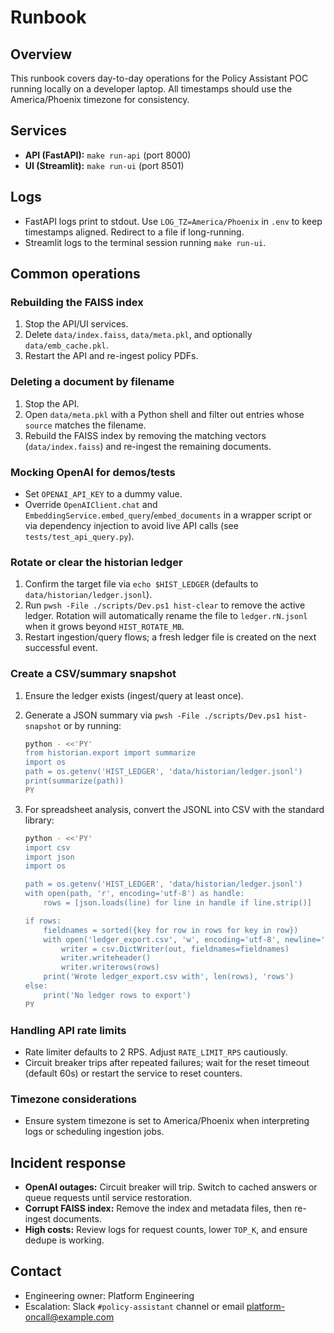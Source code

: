 # Runbook

## Overview

This runbook covers day-to-day operations for the Policy Assistant POC running locally on a
developer laptop. All timestamps should use the America/Phoenix timezone for consistency.

## Services

- **API (FastAPI):** `make run-api` (port 8000)
- **UI (Streamlit):** `make run-ui` (port 8501)

## Logs

- FastAPI logs print to stdout. Use `LOG_TZ=America/Phoenix` in `.env` to keep timestamps
  aligned. Redirect to a file if long-running.
- Streamlit logs to the terminal session running `make run-ui`.

## Common operations

### Rebuilding the FAISS index

1. Stop the API/UI services.
2. Delete `data/index.faiss`, `data/meta.pkl`, and optionally `data/emb_cache.pkl`.
3. Restart the API and re-ingest policy PDFs.

### Deleting a document by filename

1. Stop the API.
2. Open `data/meta.pkl` with a Python shell and filter out entries whose `source` matches
   the filename.
3. Rebuild the FAISS index by removing the matching vectors (`data/index.faiss`) and
   re-ingest the remaining documents.

### Mocking OpenAI for demos/tests

- Set `OPENAI_API_KEY` to a dummy value.
- Override `OpenAIClient.chat` and `EmbeddingService.embed_query`/`embed_documents` in a
  wrapper script or via dependency injection to avoid live API calls (see `tests/test_api_query.py`).

### Rotate or clear the historian ledger

1. Confirm the target file via `echo $HIST_LEDGER` (defaults to `data/historian/ledger.jsonl`).
2. Run `pwsh -File ./scripts/Dev.ps1 hist-clear` to remove the active ledger. Rotation will
   automatically rename the file to `ledger.rN.jsonl` when it grows beyond `HIST_ROTATE_MB`.
3. Restart ingestion/query flows; a fresh ledger file is created on the next successful event.

### Create a CSV/summary snapshot

1. Ensure the ledger exists (ingest/query at least once).
2. Generate a JSON summary via `pwsh -File ./scripts/Dev.ps1 hist-snapshot` or by running:

   ```bash
   python - <<'PY'
   from historian.export import summarize
   import os
   path = os.getenv('HIST_LEDGER', 'data/historian/ledger.jsonl')
   print(summarize(path))
   PY
   ```

3. For spreadsheet analysis, convert the JSONL into CSV with the standard library:

   ```bash
   python - <<'PY'
   import csv
   import json
   import os

   path = os.getenv('HIST_LEDGER', 'data/historian/ledger.jsonl')
   with open(path, 'r', encoding='utf-8') as handle:
       rows = [json.loads(line) for line in handle if line.strip()]

   if rows:
       fieldnames = sorted({key for row in rows for key in row})
       with open('ledger_export.csv', 'w', encoding='utf-8', newline='') as out:
           writer = csv.DictWriter(out, fieldnames=fieldnames)
           writer.writeheader()
           writer.writerows(rows)
       print('Wrote ledger_export.csv with', len(rows), 'rows')
   else:
       print('No ledger rows to export')
   PY
   ```

### Handling API rate limits

- Rate limiter defaults to 2 RPS. Adjust `RATE_LIMIT_RPS` cautiously.
- Circuit breaker trips after repeated failures; wait for the reset timeout (default 60s) or
  restart the service to reset counters.

### Timezone considerations

- Ensure system timezone is set to America/Phoenix when interpreting logs or scheduling
  ingestion jobs.

## Incident response

- **OpenAI outages:** Circuit breaker will trip. Switch to cached answers or queue requests
  until service restoration.
- **Corrupt FAISS index:** Remove the index and metadata files, then re-ingest documents.
- **High costs:** Review logs for request counts, lower `TOP_K`, and ensure dedupe is working.

## Contact

- Engineering owner: Platform Engineering
- Escalation: Slack `#policy-assistant` channel or email platform-oncall@example.com
